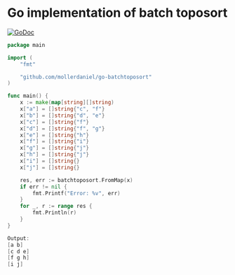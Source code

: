 # Go implementation of batch toposort

[![GoDoc](https://godoc.org/github.com/mollerdaniel/go-batchtoposort?status.svg)](https://godoc.org/github.com/mollerdaniel/go-batchtoposort)



```  go
package main

import (
	"fmt"

	"github.com/mollerdaniel/go-batchtoposort"
)

func main() {
	x := make(map[string][]string)
	x["a"] = []string{"c", "f"}
	x["b"] = []string{"d", "e"}
	x["c"] = []string{"f"}
	x["d"] = []string{"f", "g"}
	x["e"] = []string{"h"}
	x["f"] = []string{"i"}
	x["g"] = []string{"j"}
	x["h"] = []string{"j"}
	x["i"] = []string{}
	x["j"] = []string{}

	res, err := batchtoposort.FromMap(x)
	if err != nil {
		fmt.Printf("Error: %v", err)
	}
	for _, r := range res {
		fmt.Println(r)
	}
}
```

```  go
Output:
[a b]
[c d e]
[f g h]
[i j]
```
